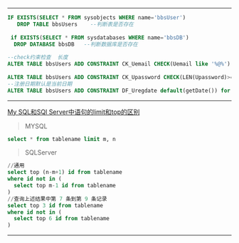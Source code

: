 

***

```sql
IF EXISTS(SELECT * FROM sysobjects WHERE name='bbsUser')  
   DROP TABLE bbsUsers    --判断表是否存在  
     
 if EXISTS(SELECT * FROM sysdatabases WHERE name='bbsDB')  
  DROP DATABASE bbsDB   --判断数据库是否存在  
    
--check约束检查  长度  
ALTER TABLE bbsUsers ADD CONSTRAINT CK_Uemail CHECK(Uemail like '%@%')  
  
ALTER TABLE bbsUsers ADD CONSTRAINT CK_Upassword CHECK(LEN(Upassword)>=6)  
--注册日期默认是当前日期  
ALTER TABLE bbsUsers ADD CONSTRAINT DF_Uregdate default(getDate()) for UregDate  
```
****

[My SQL和SQl Server中语句的limit和top的区别](https://blog.csdn.net/leosha/article/details/45932701)

>MYSQL
```sql
select * from tablename limit m, n
```
>SQLServer
```sql
//通用
select top (n-m+1) id from tablename
where id not in (
  select top m-1 id from tablename
)
//查询上述结果中第 7 条到第 9 条记录
select top 3 id from tablename
where id not in (
  select top 6 id from tablename
)
```
****
